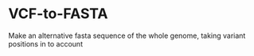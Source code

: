 # VCF-to-FASTA
Make an alternative fasta sequence of the whole genome, taking variant positions in to account
